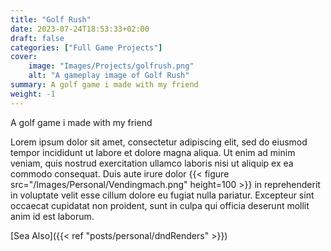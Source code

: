 ```yaml
---
title: "Golf Rush"
date: 2023-07-24T18:53:33+02:00
draft: false
categories: ["Full Game Projects"]
cover:
    image: "Images/Projects/golfrush.png"
    alt: "A gameplay image of Golf Rush"
summary: A golf game i made with my friend
weight: -1
---
```


A golf game i made with my friend

Lorem ipsum dolor sit amet, consectetur adipiscing elit, sed do eiusmod tempor incididunt ut labore et dolore magna aliqua. Ut enim ad minim veniam, quis nostrud exercitation ullamco laboris nisi ut aliquip ex ea commodo consequat. Duis aute irure dolor 
{{< figure src="/Images/Personal/Vendingmach.png" height=100 >}} 
in reprehenderit in voluptate velit esse cillum dolore eu fugiat nulla pariatur. Excepteur sint occaecat cupidatat non proident, sunt in culpa qui officia deserunt mollit anim id est laborum.

[Sea Also]({{< ref "posts/personal/dndRenders" >}})

